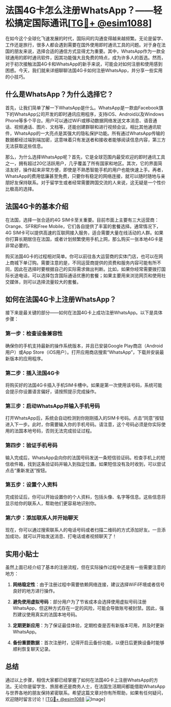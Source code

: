# 法国4G卡怎么注册WhatsApp？——轻松搞定国际通讯[[TG💪+ @esim1088](https://t.me/s/esim1088)]

在如今这个全球化飞速发展的时代，国际间的沟通变得越来越频繁。无论是留学、工作还是旅行，很多人都会遇到需要在国外使用即时通讯工具的问题。对于身在法国的朋友来说，选择合适的通信方式显得尤为重要。其中，WhatsApp作为一款全球通用的即时通讯软件，因其功能强大且免费的特点，成为许多人的首选。然而，对于初次接触法国4G卡和WhatsApp的新手来说，可能会对如何注册和使用感到困惑。今天，我们就来详细聊聊法国4G卡如何注册WhatsApp，并分享一些实用的小技巧。

## 什么是WhatsApp？为什么选择它？

首先，让我们简单了解一下WhatsApp是什么。WhatsApp是一款由Facebook旗下的WhatsApp公司开发的即时通讯应用程序，支持iOS、Android以及Windows Phone等多个平台。用户可以通过WiFi或移动数据网络发送文本消息、语音通话、视频通话、图片、文档等，还能创建群聊和进行视频会议。相比其他通讯软件，WhatsApp的一大亮点是其强大的隐私保护功能。所有通过WhatsApp传输的数据都经过端到端加密，这意味着只有发送者和接收者能够阅读信息内容，第三方无法获取这些信息。

那么，为什么选择WhatsApp呢？首先，它是全球范围内最受欢迎的即时通讯工具之一，拥有超过20亿活跃用户，几乎覆盖了所有国家和地区。其次，它的界面简洁友好，操作起来非常方便，即使是不熟悉智能手机的用户也能快速上手。再者，WhatsApp的费用低廉甚至免费，只要你有稳定的网络连接，就可以随时随地与亲朋好友保持联系。对于留学生或者经常需要跨国交流的人来说，这无疑是一个性价比极高的选择。

## 法国4G卡的基本介绍

在法国，选择一张合适的4G SIM卡至关重要。目前市面上主要有三大运营商：Orange、SFR和Free Mobile，它们各自提供了丰富的套餐选择。通常情况下，4G SIM卡可以提供高速的互联网接入服务，适合需要大量在线活动的人群。如果你打算长期居住在法国，或者计划频繁使用手机上网，那么购买一张本地4G卡是非常必要的。

购买法国4G卡的过程相对简单。你可以前往各大运营商的实体门店，也可以在网上商城下单订购。需要注意的是，不同运营商提供的资费和服务内容可能有所不同，因此在选择时要根据自己的实际需求做出判断。比如，如果你经常需要拨打国际长途电话，可以选择包含国际通话优惠的套餐；如果主要用来浏览网页和使用社交媒体，则可以选择流量较大的套餐。

## 如何在法国4G卡上注册WhatsApp？

接下来是最关键的部分——如何在法国4G卡上成功注册WhatsApp。以下是具体步骤：

### 第一步：检查设备兼容性
确保你的手机支持最新的操作系统版本，并且已安装Google Play商店（Android用户）或App Store（iOS用户）。打开应用商店搜索“WhatsApp”，下载并安装最新版本的应用程序。

### 第二步：插入法国4G卡
将购买好的法国4G卡插入手机SIM卡槽中。如果是第一次使用该号码，系统可能会提示你设置语言偏好，请按照提示完成操作。

### 第三步：启动WhatsApp并输入手机号码
打开WhatsApp后，系统会自动检测到你刚刚插入的SIM卡号码。点击“同意”按钮进入下一步。此时，你需要输入你的手机号码。请注意，这个号码必须是你实际使用的法国本地号码，否则无法完成验证过程。

### 第四步：验证手机号码
输入完成后，WhatsApp会向你的法国号码发送一条短信验证码。检查手机上的短信收件箱，找到这条验证码并输入到指定位置。如果短信没有及时收到，可以尝试点击“重新发送”按钮。

### 第五步：设置个人资料
完成验证后，你可以开始设置你的个人资料，包括头像、名字等信息。这些信息将显示给你的联系人，帮助他们更容易地识别你。

### 第六步：添加联系人并开始聊天
现在，你可以通过搜索联系人的电话号码或者扫描二维码的方式添加好友。一旦添加成功，就可以开始发送消息、打电话或者视频聊天了！

## 实用小贴士

虽然上面已经介绍了基本的注册流程，但在实际操作过程中还是有一些需要注意的地方：

1. **网络稳定性**：由于注册过程中需要依赖网络连接，建议选择WiFi环境或者信号良好的地方进行操作。
   
2. **避免使用虚拟号码**：部分用户为了节省成本会选择使用虚拟号码注册WhatsApp，但这种方式存在一定的风险，可能会导致账号被封禁。因此，强烈建议使用真实的法国本地号码。

3. **定期更新应用**：为了保证最佳体验，定期检查是否有新版本可用，并及时更新WhatsApp。

4. **备份重要数据**：首次注册时，记得开启云备份功能，以便日后更换设备时能够顺利恢复聊天记录。

## 总结

通过以上步骤，相信大家都已经掌握了如何在法国4G卡上注册WhatsApp的方法。无论你是留学生、旅居者还是商务人士，在法国生活期间都能借助WhatsApp与世界各地的朋友保持紧密联系。希望这篇文章对你有所帮助，如果有任何疑问，欢迎随时留言讨论！[[TG💪+ @esim1088](https://t.me/s/esim1088) ![Image](https://i.postimg.cc/4NQfJmqS/Snipaste-2025-05-13-00-14-12.png)]